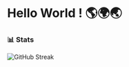 # Hello World ! 🌎🌍🌏


### 📊 Stats

<!-- ![KoganeShiro's GitHub stats](https://github-readme-stats.vercel.app/api?username=KoganeShiro&show_icons=true&theme=radical) -->

![GitHub Streak](https://streak-stats.demolab.com?user=KoganeShiro&theme=gruvbox&border_radius=4.5)

#
